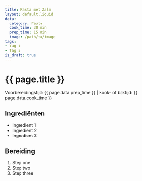 ```yaml
---
title: Pasta met Zalm
layout: default.liquid
data:
  category: Pasta
  cook_time: 30 min
  prep_time: 15 min
  image: /path/to/image
tags:
- Tag 1
- Tag 2
is_draft: true
---
```

# {{ page.title }}

Voorbereidingstijd: {{ page.data.prep_time }} | Kook- of baktijd: {{ page.data.cook_time }}

## Ingrediënten
- Ingredient 1
- Ingredient 2
- Ingredient 3

## Bereiding
1. Step one
2. Step two
3. Step three

